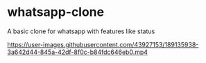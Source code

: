 # whatsapp-clone
A basic clone for whatsapp with features like status

https://user-images.githubusercontent.com/43927153/189135938-3a642d44-845a-42df-8f0c-b84fdc646eb0.mp4


